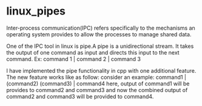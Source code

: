 # linux_pipes

Inter-process communication(IPC) refers specifically to the mechanisms 
an operating system provides to allow the processes to manage shared data.

One of the IPC tool in linux is pipe.A pipe is a unidirectional stream.
It takes the output of one command as input and directs this input to the
next command.
Ex: command 1 | command 2 | command 3

I have implemented the pipe functionality in cpp with one additional feature.
The new feature works like as follow:
consider an example: command1 | (command2) (command3) | command4
here, output of command1 will be provides to command2 and command3 and now the
combined output of command2 and command3 will be provided to command4.
